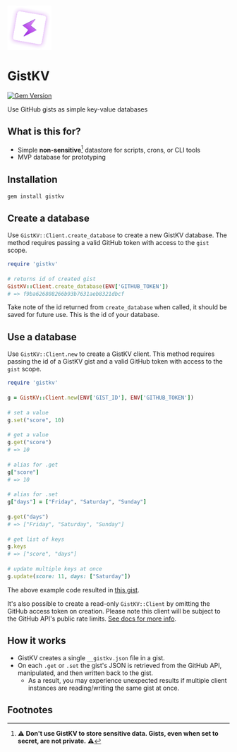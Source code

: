 <img src="gistkv.png" width=100 height=100 />

# GistKV

[![Gem Version](https://badge.fury.io/rb/gistkv.svg)](https://badge.fury.io/rb/gistkv)

Use GitHub gists as simple key-value databases

## What is this for?

- Simple **non-sensitive**[^1] datastore for scripts, crons, or CLI tools
- MVP database for prototyping

## Installation

```
gem install gistkv
```

## Create a database

Use `GistKV::Client.create_database` to create a new GistKV database. The method requires passing a valid GitHub token with access to the `gist` scope.

```rb
require 'gistkv'

# returns id of created gist
GistKV::Client.create_database(ENV['GITHUB_TOKEN'])
# => f9ba626808266b93b7631aeb8321dbcf
```

Take note of the id returned from `create_database` when called, it should be saved for future use. This is the id of your database.

## Use a database

Use `GistKV::Client.new` to create a GistKV client. This method requires passing the id of a GistKV gist and a valid GitHub token with access to the `gist` scope.

```rb
require 'gistkv'

g = GistKV::Client.new(ENV['GIST_ID'], ENV['GITHUB_TOKEN'])

# set a value
g.set("score", 10)

# get a value
g.get("score")
# => 10

# alias for .get
g["score"]
# => 10

# alias for .set
g["days"] = ["Friday", "Saturday", "Sunday"]

g.get("days")
# => ["Friday", "Saturday", "Sunday"]

# get list of keys
g.keys
# => ["score", "days"]

# update multiple keys at once
g.update(score: 11, days: ["Saturday"])
```
The above example code resulted in [this gist](https://gist.github.com/jkulton/67df2395daa634c6f4c3a783847324be).

It's also possible to create a read-only `GistKV::Client` by omitting the GitHub access token on creation. Please note this client will be subject to the GitHub API's public rate limits. [See docs for more info](https://docs.github.com/en/rest).

## How it works

- GistKV creates a single `__gistkv.json` file in a gist.
- On each `.get` or `.set` the gist's JSON is retrieved from the GitHub API, manipulated, and then written back to the gist.
  - As a result, you may experience unexpected results if multiple client instances are reading/writing the same gist at once.

## Footnotes

[^1]: ⚠️ **Don't use GistKV to store sensitive data. Gists, even when set to secret, are not private.** ⚠️
